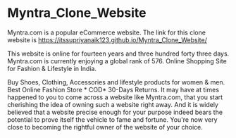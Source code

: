 # Myntra_Clone_Website
Myntra.com is a popular eCommerce website. 
The link for this clone website is https://itssupriyanaik123.github.io/Myntra_Clone_Website/


This website is online for fourteen years and three hundred forty three days.
Myntra.com is currently enjoying a global rank of 576. Online Shopping Site for Fashion &amp; Lifestyle in India.

Buy Shoes, Clothing, Accessories and lifestyle products for women & men. Best Online Fashion Store * COD* 30-Days Returns.
It may have at times happened to you to come across a website like Myntra.com, that you start cherishing the idea of owning such a website right away.
And it is widely believed that a website precise enough for your purpose indeed bears the potential to prove itself the vehicle to fame and fortune.
You're now very close to becoming the rightful owner of the website of your choice. 


